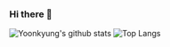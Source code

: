 ### Hi there 👋
![Yoonkyung's github stats](https://github-readme-stats.vercel.app/api?username=yoonkyoungchoi&show_icons=true&theme=react)
![Top Langs](https://github-readme-stats.vercel.app/api/top-langs/?username=yoonkyoungchoi&layout=compact&card_width=445&custom_title=most%20used%20languages%20&show_icons=true&theme=react)
<!--### 퐈아팅!!
### 🤔 I’m looking for help with ...\
node, vue , ruby, C, 텐서플로우, jobping, 수정
-->

<!--[![Tech Blog Badge](http://img.shields.io/badge/-Tech%20blog-black?style=flat-square&logo=github&link=https://zzsza.github.io/)](https://zzsza.github.io/)-->

	
